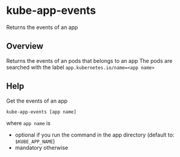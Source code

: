 # kube-app-events

Returns the events of an app

## Overview

Returns the events of an pods that belongs to an app
The pods are searched with the label `app.kubernetes.io/name=<app name>`



## Help


Get the events of an app

```bash
kube-app-events [app name]
```
where `app name` is
* optional if you run the command in the app directory (default to: `$KUBE_APP_NAME`)
* mandatory otherwise
